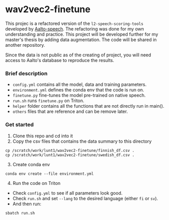 # wav2vec2-finetune

This projec is a refactored version of the `l2-speech-scoring-tools` developed by [Aalto-speech](https://github.com/aalto-speech/l2-speech-scoring-tools). The refactoring was done for my own understanding and practice. This project will be developed further for my master's thesis by adding data augmentation. The code will be shared in another repository. 

Since the data is not public as of the creating of project, you will need access to Aalto's database to reproduce the results.

### Brief description
- `config.yml` contains all the model, data and training parameters.
- `environment.yml` defines the conda env that the code is run on.
- `finetune.py` fine-tunes the model pre-trained on native speech. 
- `run.sh` runs `finetune.py` on Triton.
- `helper` folder contains all the functions that are not directly run in main(). 
- `others` files that are reference and can be remove later. 

### Get started 
1. Clone this repo and cd into it
2. Copy the csv files that contains the data summary to this directory
```
cp /scratch/work/lunt1/wav2vec2-finetune/finnish_df.csv .
cp /scratch/work/lunt1/wav2vec2-finetune/swedish_df.csv .
```
3. Create conda env 
```
conda env create --file environment.yml
```
4. Run the code on Triton
- Check `config.yml` to see if all parameters look good. 
- Check `run.sh` and set `--lang` to the desired language (either `fi` or `sv`).
- And then run: 
```
sbatch run.sh
```
